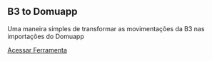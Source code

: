 ## B3 to Domuapp

Uma maneira simples de transformar as movimentações da B3 nas importações do Domuapp

[Acessar Ferramenta](https://jeconias.github.io/b3-to-domuapp)